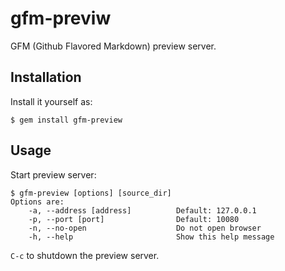 # gfm-previw

GFM (Github Flavored Markdown) preview server.

## Installation

Install it yourself as:

    $ gem install gfm-preview

## Usage

Start preview server:

    $ gfm-preview [options] [source_dir]
    Options are:
        -a, --address [address]          Default: 127.0.0.1
        -p, --port [port]                Default: 10080
        -n, --no-open                    Do not open browser
        -h, --help                       Show this help message

```C-c``` to shutdown the preview server.
